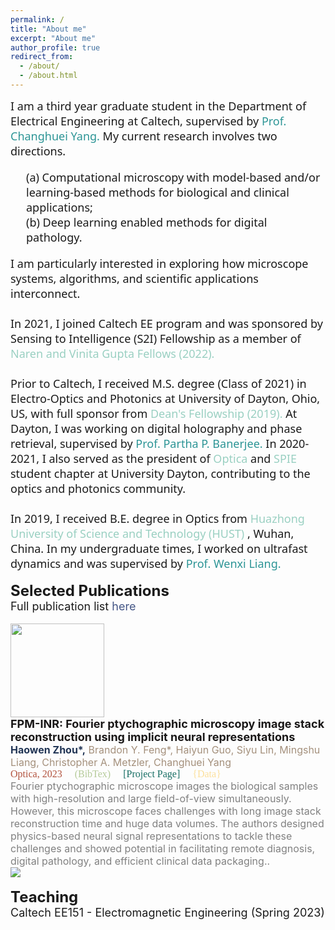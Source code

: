 ```yaml
---
permalink: /
title: "About me"
excerpt: "About me"
author_profile: true
redirect_from: 
  - /about/
  - /about.html
---
```

<html>
<head>
<link href='https://fonts.googleapis.com/css?family=Noto Sans' rel='stylesheet'>
<style>
div.pub {
  line-height: 120%;
}

.publication {
  display: grid; /* Use grid display for layout */
  grid-template-columns: 150px 1fr; /* Two columns: 150px for image, 1fr for text */
  align-items: flex-start; /* Align items to the top */
  gap: 10px; /* Add some gap between image and text */
  margin-bottom: 5px;
}

.publication-image {
  margin-right: 10px;
  width: 150px; /* Set a fixed width for the image container */
  height: 150px; /* Set a fixed height for the image container */
  overflow: hidden; /* Hide any overflowing content within the container */
}

.publication-image img {
  width: 100%; /* Ensure the image fills the container horizontally */
  height: 100%; /* Ensure the image fills the container vertically */
  object-fit: cover; /* Maintain aspect ratio and crop if necessary */
}

.publication-details {
  display: inline-block;
  vertical-align: top;
  flex-grow: 1; /* Expand to fill available space */
}

</style>
</head>
<body>

<font size="4" style="font-family: Noto Sans;">
  I am a third year graduate student in the Department of Electrical Engineering at Caltech, supervised by 
  <a href="https://biophot.caltech.edu/" style="text-decoration: none;">
    <span style="color: #2D9596;"> Prof. Changhuei Yang.</span>
  </a>
  My current research involves two directions. 
  <br>
  <p style="margin-left: 25px;">
    (a) Computational microscopy with model-based and/or learning-based methods for biological and clinical applications; 
    <br>
    (b) Deep learning enabled methods for digital pathology.
  </p> 
  I am particularly interested in exploring how microscope systems, algorithms, and scientific applications interconnect.
  <br>
  <br>
  In 2021, I joined Caltech EE program and was sponsored by Sensing to Intelligence (S2I) Fellowship as a member of 
  <a href="https://s2i.caltech.edu/people/fellows" style="text-decoration: none;">
    <span style="color: #9AD0C2;">Naren and Vinita Gupta Fellows (2022).</span>
  </a>
  <br>
  <br>
  Prior to Caltech, I received M.S. degree (Class of 2021) in Electro-Optics and Photonics at University of Dayton, Ohio, US, with full sponsor from 
  <a href="https://udayton.edu/engineering/departments/electrooptics_grad/_resources/newsletters/2020-spring-newsletter.pdf" style="text-decoration: none;">
    <span style="color: #9AD0C2;">Dean's Fellowship (2019).</span>
  </a>
  At Dayton, I was working on digital holography and phase retrieval, supervised by 
  <a href="https://udayton.edu/directory/engineering/electrical_and_computer/banerjee_partha.php" style="text-decoration: none;">
    <span style="color: #2D9596;">Prof. Partha P. Banerjee.</span>
  </a> 
  In 2020-2021, I also served as the president of 
  <a href="https://www.optica.org/about/" style="text-decoration: none;">
    <span style="color: #9AD0C2;">Optica</span>
  </a> 
  and 
  <a href="http://spie.org" style="text-decoration: none;">
    <span style="color: #9AD0C2;">SPIE</span>
  </a> 
  student chapter at University Dayton, contributing to the optics and photonics community.
  <br>
  <br>
  In 2019, I received B.E. degree in Optics from 
  <a href="https://english.hust.edu.cn/" style="text-decoration: none;">
    <span style="color: #9AD0C2;">Huazhong University of Science and Technology (HUST)</span>
  </a> 
  , Wuhan, China. In my undergraduate times, I worked on ultrafast dynamics and was supervised by 
  <a href="http://lud.wnlo.hust.edu.cn/index_en.htm" style="text-decoration: none;">
    <span style="color: #2D9596;">Prof. Wenxi Liang.</span>
  </a> 
</font>

<br>
<br>
<font size="5">
  <strong>
    Selected Publications
  </strong>
</font>
<br>
<font size="4">
  Full publication list 
  <a href="https://hwzhou2020.github.io/publications/" style="text-decoration: none;">
    <span style="color: #435585;">here</span>
  </a>
</font>
<br>
<br>
<!-- pub 11 -->
<div class="publication">
  <div class="publication-image">
    <img src="https://raw.githubusercontent.com/hwzhou2020/hwzhou2020.github.io/master/_publications/FPM-INR.png" width="150" height="150">
  </div>
  <div class="publication-details">
    <font size="4">
      <span style="color: #191717;">
        <strong>
          FPM-INR: Fourier ptychographic microscopy image stack reconstruction using implicit neural representations
        </strong>
      </span>
    </font>
    <br>
    <font size="3">
      <span style="color: #A4907C;">
        <span style="color: #213555;"><strong>Haowen Zhou*,</strong></span> Brandon Y. Feng*, Haiyun Guo, Siyu Lin, Mingshu Liang, Christopher A. Metzler, Changhuei Yang
      </span>
    </font>
    <br>
    <font size="3" style="font-family: 'Font', Calibri;">
      <a href=" " style="text-decoration: none;">
        <span style="color: #B2533E;">Optica, 2023</span>
      </a>
      <a href="https://github.com/hwzhou2020/hwzhou2020.github.io/blob/master/_publications/FPM-INR.txt" style="text-decoration: none;">
        &nbsp; &nbsp;  <span style="color: #B5CB99;">(BibTex)</span>
      </a>
      <a href="https://hwzhou2020.github.io/FPM-INR-Web/" style="text-decoration: none;">
        &nbsp; &nbsp;  <span style="color: #186F65;">[Project Page]</span>
      </a>
      <a href="https://doi.org/10.22002/7aer7-qhf77" style="text-decoration: none;">
        &nbsp; &nbsp;  <span style="color: #FCE09B;">{Data}</span>
      </a>
    </font>
    <br>
    <font size="3">
      <span style="color: gray;">
        Fourier ptychographic microscope images the biological samples with high-resolution and large field-of-view simultaneously. However, this microscope faces challenges with long image stack reconstruction time and huge data volumes. The authors designed physics-based neural signal representations to tackle these challenges and showed potential in facilitating remote diagnosis, digital pathology, and efficient clinical data packaging..
      </span>
    </font>
  </div>
</div>
<img src="https://raw.githubusercontent.com/hwzhou2020/hwzhou2020.github.io/master/images/FPM-INR-Cover.jpg">

<br>
<br>
<font size="5">
  <strong>
    Teaching
  </strong>
</font>
<br>
<font size="4">
  Caltech EE151 - Electromagnetic Engineering (Spring 2023)
</font>
